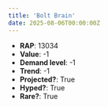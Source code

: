 ```yaml
---
title: 'Bolt Brain'
date: 2025-08-06T00:00:00Z
---
```

- **RAP**: 13034
- **Value**: -1
- **Demand level**: -1
- **Trend**: -1
- **Projected?**: True
- **Hyped?**: True
- **Rare?**: True
